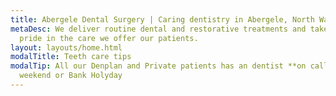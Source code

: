 ```yaml
---
title: Abergele Dental Surgery | Caring dentistry in Abergele, North Wales
metaDesc: We deliver routine dental and restorative treatments and take enormous
  pride in the care we offer our patients.
layout: layouts/home.html
modalTitle: Teeth care tips
modalTip: All our Denplan and Private patients has an dentist **on call** every
  weekend or Bank Holyday
---
```

